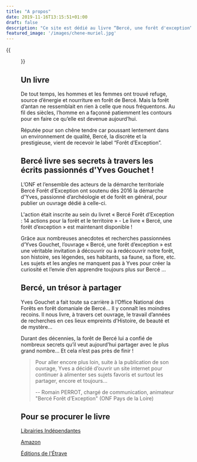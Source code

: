 ```yaml
---
title: "A propos"
date: 2019-11-16T13:15:51+01:00
draft: false
description: "Ce site est dédié au livre “Bercé, une forêt d'exception“, écrit par Yves Gouchet, paru le 6 Juin 2018 aux éditions de l'Étrave"
featured_image: '/images/chene-muriel.jpg'
---
```

{{<figure src="/images/articles/livre-berce-une-foret-d-exception.jpg" title="Bercé, une forêt d'exception écrit par Yves Gouchet, paru le 06/06/2018 aux éditions Étrave">}}

## Un livre

De tout temps, les hommes et les femmes ont trouvé refuge, source d’énergie et nourriture en forêt de Bercé.
Mais la forêt d’antan ne ressemblait en rien à celle que nous fréquentons.
Au fil des siècles, l’homme en a façonné patiemment les contours pour en faire ce qu’elle est devenue aujourd’hui.

Réputée pour son chêne tendre car poussant lentement dans un environnement de qualité, 
Bercé, la discrète et la prestigieuse, vient de recevoir le label “Forêt d’Exception”.

## Bercé livre ses secrets à travers les écrits passionnés d'Yves Gouchet !
  
L’ONF et l’ensemble des acteurs de la démarche territoriale Bercé Forêt d’Exception 
ont soutenu dès 2016 la démarche d'Yves, passionné d’archéologie et de forêt en général,
pour publier un ouvrage dédié à celle-ci.

L'action était inscrite au sein du livret « Bercé Forêt d’Exception : 14 actions pour la forêt et le territoire » -
Le livre « Bercé, une forêt d’exception » est maintenant disponible !
 
Grâce aux nombreuses anecdotes et recherches passionnées d’Yves Gouchet,
l’ouvrage « Bercé, une forêt d’exception » est une véritable invitation à découvrir ou 
à redécouvrir notre forêt, son histoire, ses légendes, ses habitants, sa faune, sa flore, etc.
Les sujets et les angles ne manquent pas à Yves pour créer la curiosité et
l’envie d’en apprendre toujours plus sur Bercé … 
  
## Bercé, un trésor à partager 
  
Yves Gouchet a fait toute sa carrière à l’Office National des Forêts en forêt domaniale de Bercé…
Il y connaît les moindres recoins. 
Il nous livre, à travers cet ouvrage, le travail d’années de recherches en ces
lieux empreints d’Histoire, de beauté et de mystère… 
  
Durant des décennies, la forêt de Bercé lui a confié de nombreux secrets
qu’il veut aujourd’hui partager avec le plus grand nombre… 
Et cela n’est pas près de finir ! 

> Pour aller encore plus loin, suite à la publication de son ouvrage,
> Yves a décidé d’ouvrir un site internet pour continuer à alimenter ses sujets favoris et
> surtout les partager, encore et toujours… 
> 
> -- Romain PERROT, chargé de communication, animateur "Bercé Forêt d’Exception" (ONF Pays de la Loire)
  
## Pour se procurer le livre
  
[Librairies Indépendantes](https://www.librairiesindependantes.com/product/9782359920529/)
  
[Amazon](https://www.amazon.fr/Berc%C3%A9-for%C3%AAt-dexception-Yves-Gouchet/dp/2359920529)
  
[Éditions de l'Étrave](http://www.editions-etrave.fr/pub-inclass-berce.html)  
